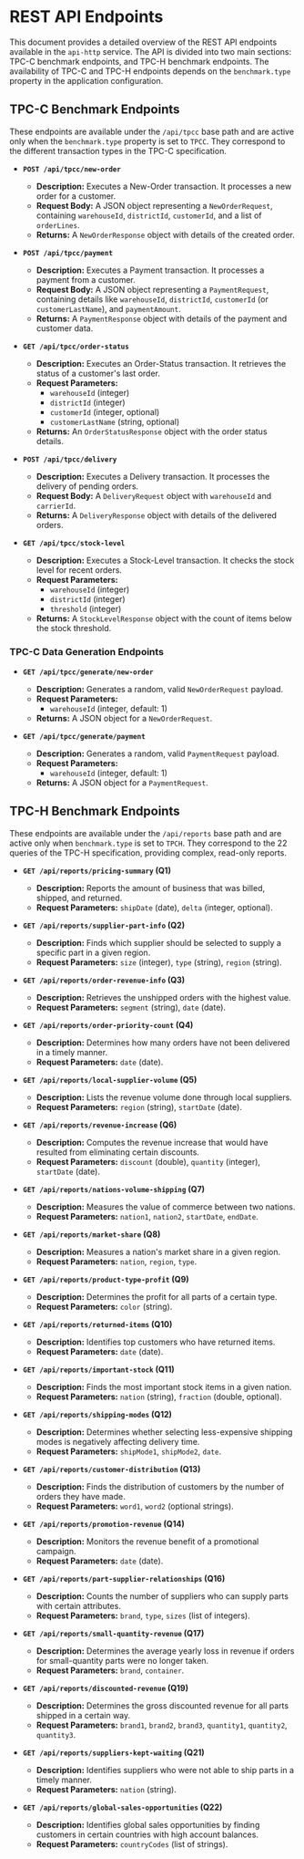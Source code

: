 # REST API Endpoints

This document provides a detailed overview of the REST API endpoints available in the `api-http` service. The API is divided into two main sections: TPC-C benchmark endpoints, and TPC-H benchmark endpoints. The availability of TPC-C and TPC-H endpoints depends on the `benchmark.type` property in the application configuration.

## TPC-C Benchmark Endpoints

These endpoints are available under the `/api/tpcc` base path and are active only when the `benchmark.type` property is set to `TPCC`. They correspond to the different transaction types in the TPC-C specification.

-   **`POST /api/tpcc/new-order`**
    -   **Description:** Executes a New-Order transaction. It processes a new order for a customer.
    -   **Request Body:** A JSON object representing a `NewOrderRequest`, containing `warehouseId`, `districtId`, `customerId`, and a list of `orderLines`.
    -   **Returns:** A `NewOrderResponse` object with details of the created order.

-   **`POST /api/tpcc/payment`**
    -   **Description:** Executes a Payment transaction. It processes a payment from a customer.
    -   **Request Body:** A JSON object representing a `PaymentRequest`, containing details like `warehouseId`, `districtId`, `customerId` (or `customerLastName`), and `paymentAmount`.
    -   **Returns:** A `PaymentResponse` object with details of the payment and customer data.

-   **`GET /api/tpcc/order-status`**
    -   **Description:** Executes an Order-Status transaction. It retrieves the status of a customer's last order.
    -   **Request Parameters:**
        -   `warehouseId` (integer)
        -   `districtId` (integer)
        -   `customerId` (integer, optional)
        -   `customerLastName` (string, optional)
    -   **Returns:** An `OrderStatusResponse` object with the order status details.

-   **`POST /api/tpcc/delivery`**
    -   **Description:** Executes a Delivery transaction. It processes the delivery of pending orders.
    -   **Request Body:** A `DeliveryRequest` object with `warehouseId` and `carrierId`.
    -   **Returns:** A `DeliveryResponse` object with details of the delivered orders.

-   **`GET /api/tpcc/stock-level`**
    -   **Description:** Executes a Stock-Level transaction. It checks the stock level for recent orders.
    -   **Request Parameters:**
        -   `warehouseId` (integer)
        -   `districtId` (integer)
        -   `threshold` (integer)
    -   **Returns:** A `StockLevelResponse` object with the count of items below the stock threshold.

### TPC-C Data Generation Endpoints

-   **`GET /api/tpcc/generate/new-order`**
    -   **Description:** Generates a random, valid `NewOrderRequest` payload.
    -   **Request Parameters:**
        -   `warehouseId` (integer, default: 1)
    -   **Returns:** A JSON object for a `NewOrderRequest`.

-   **`GET /api/tpcc/generate/payment`**
    -   **Description:** Generates a random, valid `PaymentRequest` payload.
    -   **Request Parameters:**
        -   `warehouseId` (integer, default: 1)
    -   **Returns:** A JSON object for a `PaymentRequest`.

## TPC-H Benchmark Endpoints

These endpoints are available under the `/api/reports` base path and are active only when `benchmark.type` is set to `TPCH`. They correspond to the 22 queries of the TPC-H specification, providing complex, read-only reports.

-   **`GET /api/reports/pricing-summary` (Q1)**
    -   **Description:** Reports the amount of business that was billed, shipped, and returned.
    -   **Request Parameters:** `shipDate` (date), `delta` (integer, optional).

-   **`GET /api/reports/supplier-part-info` (Q2)**
    -   **Description:** Finds which supplier should be selected to supply a specific part in a given region.
    -   **Request Parameters:** `size` (integer), `type` (string), `region` (string).

-   **`GET /api/reports/order-revenue-info` (Q3)**
    -   **Description:** Retrieves the unshipped orders with the highest value.
    -   **Request Parameters:** `segment` (string), `date` (date).

-   **`GET /api/reports/order-priority-count` (Q4)**
    -   **Description:** Determines how many orders have not been delivered in a timely manner.
    -   **Request Parameters:** `date` (date).

-   **`GET /api/reports/local-supplier-volume` (Q5)**
    -   **Description:** Lists the revenue volume done through local suppliers.
    -   **Request Parameters:** `region` (string), `startDate` (date).

-   **`GET /api/reports/revenue-increase` (Q6)**
    -   **Description:** Computes the revenue increase that would have resulted from eliminating certain discounts.
    -   **Request Parameters:** `discount` (double), `quantity` (integer), `startDate` (date).

-   **`GET /api/reports/nations-volume-shipping` (Q7)**
    -   **Description:** Measures the value of commerce between two nations.
    -   **Request Parameters:** `nation1`, `nation2`, `startDate`, `endDate`.

-   **`GET /api/reports/market-share` (Q8)**
    -   **Description:** Measures a nation's market share in a given region.
    -   **Request Parameters:** `nation`, `region`, `type`.

-   **`GET /api/reports/product-type-profit` (Q9)**
    -   **Description:** Determines the profit for all parts of a certain type.
    -   **Request Parameters:** `color` (string).

-   **`GET /api/reports/returned-items` (Q10)**
    -   **Description:** Identifies top customers who have returned items.
    -   **Request Parameters:** `date` (date).

-   **`GET /api/reports/important-stock` (Q11)**
    -   **Description:** Finds the most important stock items in a given nation.
    -   **Request Parameters:** `nation` (string), `fraction` (double, optional).

-   **`GET /api/reports/shipping-modes` (Q12)**
    -   **Description:** Determines whether selecting less-expensive shipping modes is negatively affecting delivery time.
    -   **Request Parameters:** `shipMode1`, `shipMode2`, `date`.

-   **`GET /api/reports/customer-distribution` (Q13)**
    -   **Description:** Finds the distribution of customers by the number of orders they have made.
    -   **Request Parameters:** `word1`, `word2` (optional strings).

-   **`GET /api/reports/promotion-revenue` (Q14)**
    -   **Description:** Monitors the revenue benefit of a promotional campaign.
    -   **Request Parameters:** `date` (date).

-   **`GET /api/reports/part-supplier-relationships` (Q16)**
    -   **Description:** Counts the number of suppliers who can supply parts with certain attributes.
    -   **Request Parameters:** `brand`, `type`, `sizes` (list of integers).

-   **`GET /api/reports/small-quantity-revenue` (Q17)**
    -   **Description:** Determines the average yearly loss in revenue if orders for small-quantity parts were no longer taken.
    -   **Request Parameters:** `brand`, `container`.

-   **`GET /api/reports/discounted-revenue` (Q19)**
    -   **Description:** Determines the gross discounted revenue for all parts shipped in a certain way.
    -   **Request Parameters:** `brand1`, `brand2`, `brand3`, `quantity1`, `quantity2`, `quantity3`.

-   **`GET /api/reports/suppliers-kept-waiting` (Q21)**
    -   **Description:** Identifies suppliers who were not able to ship parts in a timely manner.
    -   **Request Parameters:** `nation` (string).

-   **`GET /api/reports/global-sales-opportunities` (Q22)**
    -   **Description:** Identifies global sales opportunities by finding customers in certain countries with high account balances.
    -   **Request Parameters:** `countryCodes` (list of strings).
